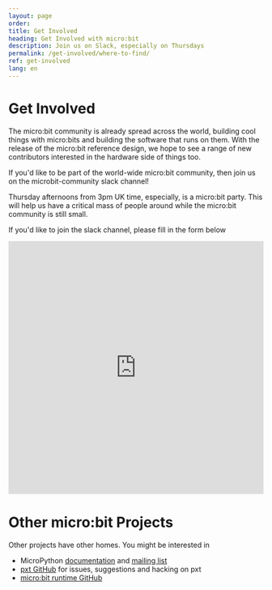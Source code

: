 ```yaml
---
layout: page
order:
title: Get Involved
heading: Get Involved with micro:bit
description: Join us on Slack, especially on Thursdays
permalink: /get-involved/where-to-find/
ref: get-involved
lang: en
---
```


# Get Involved

The micro:bit community is already spread across the world, building cool things
with micro:bits and building the software that runs on them. With the release of the
micro:bit reference design, we hope to see a range of new contributors interested
in the hardware side of things too.

If you'd like to be part of the world-wide micro:bit community, then join us on
the microbit-community slack channel!

Thursday afternoons from 3pm UK time, especially, is a micro:bit party.
This will help us have a critical mass of people around while the micro:bit community is still small.

If you'd like to join the slack channel, please fill in the form below

<script type="text/javascript" src="http://assets.freshdesk.com/widget/freshwidget.js"></script>
<style type="text/css" media="screen, projection">
	@import url(http://assets.freshdesk.com/widget/freshwidget.css);
</style>
<iframe title="Feedback Form" class="freshwidget-embedded-form" id="freshwidget-embedded-form" src="http://support.microbit.org/widgets/feedback_widget/new?&widgetType=embedded&formTitle=Join+Slack&submitTitle=Request+to+join&submitThanks=Thanks.+This+is+a+manual+process+so+you+should+get+your+invitation+shortly.&screenshot=no&attachFile=no&searchArea=no&captcha=yes&helpdesk_ticket[description]=Please+could+I+join+the+slack+channel%3F&helpdesk_ticket[subject]=Request+to+join+Slack&helpdesk_ticket[type]=Question" scrolling="no" height="500px" width="100%" frameborder="0" >
</iframe>


# Other micro:bit Projects

Other projects have other homes. You might be interested in

* MicroPython [documentation](https://microbit-micropython.readthedocs.io/en/latest/) and [mailing list](https://mail.python.org/mailman/listinfo/microbit)
* [pxt GitHub](https://github.com/Microsoft/pxt) for issues, suggestions and hacking on pxt
* [micro:bit runtime GitHub](https://github.com/lancaster-university/microbit-dal/)
